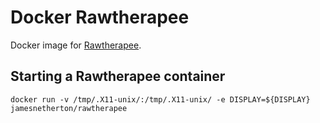 # Docker Rawtherapee

Docker image for [Rawtherapee](http://rawtherapee.com/).

## Starting a Rawtherapee container

```
docker run -v /tmp/.X11-unix/:/tmp/.X11-unix/ -e DISPLAY=${DISPLAY} jamesnetherton/rawtherapee
```
